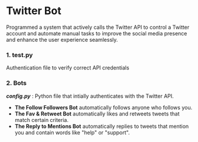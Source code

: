 # Twitter Bot
Programmed a system that actively calls the Twitter API to control a Twitter account and automate manual tasks to improve the social media presence and enhance the user experience seamlessly.
### 1. test.py
Authentication file to verify correct API credentials
### 2. Bots
***config.py*** : Python file that intially authenticates with the Twitter API.
- **The Follow Followers Bot** automatically follows anyone who follows you.
- **The Fav & Retweet Bot** automatically likes and retweets tweets that match certain criteria.
- **The Reply to Mentions Bot** automatically replies to tweets that mention you and contain words like "help" or "support".
